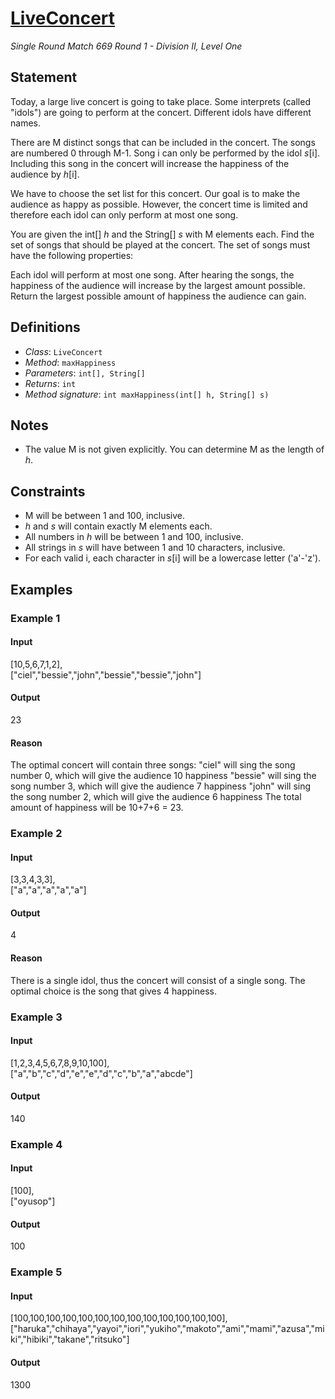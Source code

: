 # [LiveConcert](http://community.topcoder.com/tc?module=ProblemDetail&rd=16549&pm=13948)
*Single Round Match 669 Round 1 - Division II, Level One*

## Statement
Today, a large live concert is going to take place.
Some interprets (called "idols") are going to perform at the concert.
Different idols have different names.

There are M distinct songs that can be included in the concert.
The songs are numbered 0 through M-1.
Song i can only be performed by the idol *s*[i].
Including this song in the concert will increase the happiness of the audience by *h*[i].

We have to choose the set list for this concert.
Our goal is to make the audience as happy as possible.
However, the concert time is limited and therefore each idol can only perform at most one song.

You are given the int[] *h* and the String[] *s* with M elements each.
Find the set of songs that should be played at the concert.
The set of songs must have the following properties:

Each idol will perform at most one song.
After hearing the songs, the happiness of the audience will increase by the largest amount possible.
Return the largest possible amount of happiness the audience can gain.

## Definitions
- *Class*: `LiveConcert`
- *Method*: `maxHappiness`
- *Parameters*: `int[], String[]`
- *Returns*: `int`
- *Method signature*: `int maxHappiness(int[] h, String[] s)`

## Notes
- The value M is not given explicitly. You can determine M as the length of *h*.

## Constraints
- M will be between 1 and 100, inclusive.
- *h* and *s* will contain exactly M elements each.
- All numbers in *h* will be between 1 and 100, inclusive.
- All strings in *s* will have between 1 and 10 characters, inclusive.
- For each valid i, each character in *s*[i] will be a lowercase letter ('a'-'z').

## Examples
### Example 1
#### Input
<c>[10,5,6,7,1,2],<br />["ciel","bessie","john","bessie","bessie","john"]</c>
#### Output
<c>23</c>
#### Reason
The optimal concert will contain three songs:
"ciel" will sing the song number 0, which will give the audience 10 happiness
"bessie" will sing the song number 3, which will give the audience 7 happiness
"john" will sing the song number 2, which will give the audience 6 happiness
The total amount of happiness will be 10+7+6 = 23.

### Example 2
#### Input
<c>[3,3,4,3,3],<br />["a","a","a","a","a"]</c>
#### Output
<c>4</c>
#### Reason
There is a single idol, thus the concert will consist of a single song.
The optimal choice is the song that gives 4 happiness.

### Example 3
#### Input
<c>[1,2,3,4,5,6,7,8,9,10,100],<br />["a","b","c","d","e","e","d","c","b","a","abcde"]</c>
#### Output
<c>140</c>
### Example 4
#### Input
<c>[100],<br />["oyusop"]</c>
#### Output
<c>100</c>
### Example 5
#### Input
<c>[100,100,100,100,100,100,100,100,100,100,100,100,100],<br />["haruka","chihaya","yayoi","iori","yukiho","makoto","ami","mami","azusa","miki","hibiki","takane","ritsuko"]</c>
#### Output
<c>1300</c>

